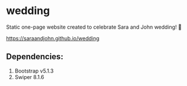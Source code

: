 # wedding
Static one-page website created to celebrate Sara and John wedding! 🎉

https://saraandjohn.github.io/wedding

## Dependencies:
1. Bootstrap v5.1.3
2. Swiper 8.1.6
